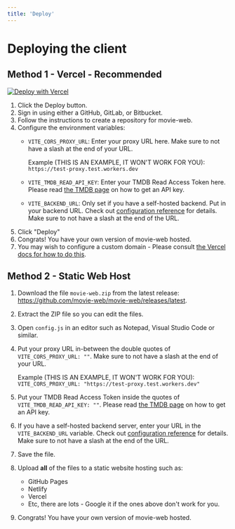 ```yaml
---
title: 'Deploy'
---
```

# Deploying the client

## Method 1 - Vercel - Recommended
[![Deploy with Vercel](https://vercel.com/button)](https://vercel.com/new/clone?repository-url=https%3A%2F%2Fgithub.com%2Fmovie-web%2Fmovie-web%2Ftree%2Fmaster&env=VITE_CORS_PROXY_URL,VITE_TMDB_READ_API_KEY)
1. Click the Deploy button.
1. Sign in using either a GitHub, GitLab, or Bitbucket.
1. Follow the instructions to create a repository for movie-web.
1. Configure the environment variables:
   - `VITE_CORS_PROXY_URL`: Enter your proxy URL here. Make sure to not have a slash at the end of your URL.
     
     Example (THIS IS AN EXAMPLE, IT WON'T WORK FOR YOU): `https://test-proxy.test.workers.dev`
   - `VITE_TMDB_READ_API_KEY`: Enter your TMDB Read Access Token here. Please read [the TMDB page](2.tmdb.md) on how to get an API key.

   - `VITE_BACKEND_URL`: Only set if you have a self-hosted backend. Put in your backend URL. Check out [configuration reference](../4.client/2.configuration.md) for details. Make sure to not have a slash at the end of the URL.
1. Click "Deploy"
1. Congrats! You have your own version of movie-web hosted.
1. You may wish to configure a custom domain - Please consult [the Vercel docs for how to do this](https://vercel.com/docs/getting-started-with-vercel/domains).

## Method 2 - Static Web Host
1. Download the file `movie-web.zip` from the latest release: https://github.com/movie-web/movie-web/releases/latest.
2. Extract the ZIP file so you can edit the files.
3. Open `config.js` in an editor such as Notepad, Visual Studio Code or similar.
4. Put your proxy URL in-between the double quotes of `VITE_CORS_PROXY_URL: ""`. Make sure to not have a slash at the end of your URL.

   Example (THIS IS AN EXAMPLE, IT WON'T WORK FOR YOU): `VITE_CORS_PROXY_URL: "https://test-proxy.test.workers.dev"`
5. Put your TMDB Read Access Token inside the quotes of `VITE_TMDB_READ_API_KEY: ""`. Please read [the TMDB page](2.tmdb.md) on how to get an API key.
6. If you have a self-hosted backend server, enter your URL in the `VITE_BACKEND_URL` variable. Check out [configuration reference](../4.client/2.configuration.md) for details. Make sure to not have a slash at the end of the URL.
6. Save the file.
7. Upload **all** of the files to a static website hosting such as:
   - GitHub Pages
   - Netlify
   - Vercel
   - Etc, there are lots - Google it if the ones above don't work for you.
1. Congrats! You have your own version of movie-web hosted.